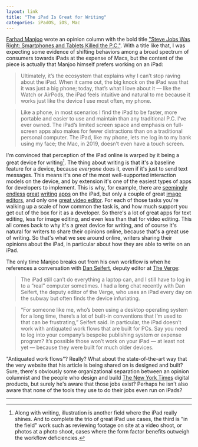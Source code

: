```yaml
---
layout: link
title: "The iPad Is Great for Writing"
categories: iPadOS, iOS, Mac
---
```


[Farhad Manjoo](https://twitter.com/fmanjoo) wrote an opinion column with the bold title ["Steve Jobs Was Right: Smartphones and Tablets Killed the P.C."](https://www.nytimes.com/2019/11/13/opinion/apple-macbook-pro-ipad.html). With a title like that, I was expecting some evidence of shifting behaviors among a broad spectrum of consumers towards iPads at the expense of Macs, but the content of the piece is actually that Manjoo himself prefers working on an iPad:

> Ultimately, it’s the ecosystem that explains why I can’t stop raving about the iPad. When it came out, the big knock on the iPad was that it was just a big phone; today, that’s what I love about it — like the Watch or AirPods, the iPad feels intuitive and natural to me because it works just like the device I use most often, my phone.

> Like a phone, in most scenarios I find the iPad to be faster, more portable and easier to use and maintain than any traditional P.C. I’ve ever owned. The iPad’s limited screen space and emphasis on full-screen apps also makes for fewer distractions than on a traditional personal computer. The iPad, like my phone, lets me log in to my bank using my face; the Mac, in 2019, doesn’t even have a touch screen.

I'm convinced that perception of the iPad online is warped by it being a great device for writing[^ipadisalsogreatforillustration]. The thing about writing is that it's a baseline feature for a device, because *everyone* does it, even if it's just to send text messages. This means it's one of the most well-supported interaction models on the device, and by extension it's one of the easiest types of apps for developers to implement. This is why, for example, there are [seemingly](https://ia.net/writer) [endless](https://ulysses.app/) [great](https://www.literatureandlatte.com/scrivener/overview) [writing](https://bear.app/) [apps](https://bywordapp.com/) on the iPad, but only a couple of great [image](https://www.pixelmator.com/ios/) [editors](https://affinity.serif.com/en-gb/photo/), and only one [great video editor](https://luma-touch.com/lumafusion-for-ios-2/). For each of those tasks you're walking up a scale of how common the task is, and how much support you get out of the box for it as a developer. So there's a lot of great apps for text editing, less for image editing, and even less than that for video editing. This all comes back to why it's a great device for writing, and of course it's natural for writers to share their opinions online, because that's a great use of writing. So that's what we see around online, writers sharing their opinions about the iPad, in particular about how they are able to write on an iPad.

The only time Manjoo breaks out from his own workflow is when he references a conversation with [Dan Seifert](https://twitter.com/dcseifert), deputy editor at [The Verge](https://www.theverge.com/):

> The iPad still can’t do everything a laptop can, and I still have to log in to a “real” computer sometimes. I had a long chat recently with Dan Seifert, the deputy editor of the Verge, who uses an iPad every day on the subway but often finds the device infuriating.

> “For someone like me, who’s been using a desktop operating system for a long time, there’s a lot of built-in conventions that I’m used to that can be frustrating,” Seifert said. In particular, the iPad doesn’t work with antiquated work flows that are built for PCs. Say you need to log into your company’s bespoke publishing system or expense program? It’s possible those won’t work on your iPad — at least not yet — because they were built for much older devices.  

"Antiquated work flows"? Really? What about the state-of-the-art way that the very website that his article is being shared on is designed and built? Sure, there's obviously some organizational separation between an opinion columnist and the people who design and build [The New York Times](https://www.nytimes.com/) digital products, but surely he's aware that those jobs exist? Perhaps he isn't also aware that none of the tools they use to do their jobs even run on iPads?

* * *

[^ipadisalsogreatforillustration]: Along with writing, illustration is another field where the iPad really shines. And to complete the trio of great iPad use cases, the third is "in the field" work such as reviewing footage on site at a video shoot, or photos at a photo shoot, cases where the form factor benefits outweigh the workflow deficiencies.

